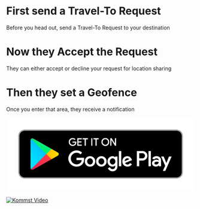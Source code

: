 # First send a Travel-To Request
Before you head out, send a Travel-To Request to your destination

# Now they Accept the Request
They can either accept or decline your request for location sharing

# Then they set a Geofence
Once you enter that area, they receive a notification

[![Get it on Google Play](/assets/en_badge_web_generic.png "Get it on Google Play")](www.google.com)

[![Kommst Video](http://img.youtube.com/vi/1u58LRDPO9w/0.jpg)](http://www.youtube.com/watch?v=1u58LRDPO9w "Kommst")
